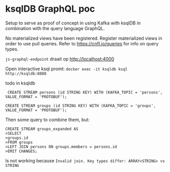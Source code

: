 # ksqlDB GraphQL poc

Setup to serve as proof of concept in using Kafka with ksqlDB in combination with the query language GraphQL.

No materialized views have been registered. Register materialized views in order to use pull queries. Refer to https://cnfl.io/queries for info on query types.

`js-graphql-endpoint` draait op [http://localhost:4000](http://localhost:4000)

Open interactive ksql promt: `docker exec -it ksqldb ksql http://ksqldb:8088`

todo in ksqldb

` CREATE STREAM persons (id STRING KEY) WITH (KAFKA_TOPIC = 'persons', VALUE_FORMAT = 'PROTOBUF');`

`CREATE STREAM groups (id STRING KEY) WITH (KAFKA_TOPIC = 'groups', VALUE_FORMAT = 'PROTOBUF');`

Then some query to combine them, but:

```
CREATE STREAM groups_expanded AS
>SELECT
>groups.id
>FROM groups
>LEFT JOIN persons ON groups.members = persons.id
>EMIT CHANGES;
```

Is not working because `Invalid join. Key types differ: ARRAY<STRING> vs STRING`